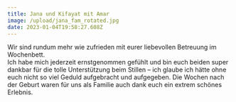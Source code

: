 ```yaml
---
title: Jana und Kifayat mit Amar
image: /upload/jana_fam_rotated.jpg
date: 2023-01-04T19:58:27.608Z
---
```

Wir sind rundum mehr wie zufrieden mit eurer liebevollen Betreuung im Wochenbett.\
Ich habe mich jederzeit ernstgenommen gefühlt und bin euch beiden super dankbar für die tolle Unterstützung beim Stillen – ich glaube ich hätte ohne euch nicht so viel Geduld aufgebracht und aufgegeben. Die Wochen nach der Geburt waren für uns als Familie auch dank euch ein extrem schönes Erlebnis.